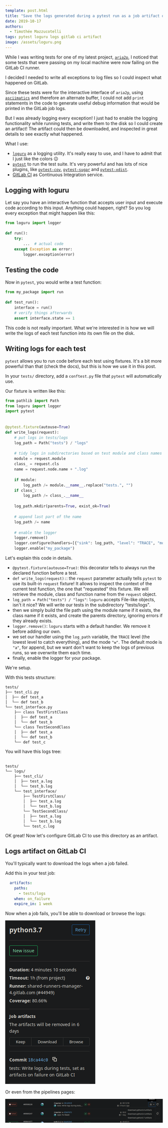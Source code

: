 ```yaml
---
template: post.html
title: "Save the logs generated during a pytest run as a job artifact on GitLab CI"
date: 2019-10-17
authors:
  - Timothée Mazzucotelli
tags: pytest loguru logs gitlab ci artifact
image: /assets/loguru.png
---
```


While I was writing tests for one of my latest project,
[`aria2p`](https://github.com/pawamoy/aria2p),
I noticed that some tests that were passing on my local machine
were now failing on the GitLab CI runner.

I decided I needed to write all exceptions to log files so
I could inspect what happened on GitLab.

<!--more-->

Since these tests were for the interactive interface of `aria2p`,
using [`asciimatics`](https://github.com/peterbrittain/asciimatics)
and therefore an alternate buffer,
I could not add `print` statements in the code to generate useful
debug information that would be printed in the GitLab
job logs.

But I was already logging every exception!
I just had to enable the logging functionality while running tests,
and write them to the disk so I could create an artifact!
The artifact could then be downloaded,
and inspected in great details to see exactly what happened.

What I use:

- [`loguru`](https://github.com/Delgan/loguru) as a logging
  utility. It's really easy to use, and I have to admit
  that I just like the colors :wink:
- [`pytest`](https://github.com/pytest-dev/pytest/) to run the test suite.
  It's very powerful and has lots of nice plugins, like
  [`pytest-cov`](https://github.com/pytest-dev/pytest-cov),
  [`pytest-sugar`](http://pivotfinland.com/pytest-sugar/) and
  [`pytest-xdist`](https://github.com/pytest-dev/pytest-xdist).
- [GitLab CI](https://docs.gitlab.com/ee/ci/) as Continuous Integration service.

## Logging with loguru
Let say you have an interactive function that accepts user input
and execute code according to this input. Anything could happen,
right? So you log every exception that might happen like this:

```python
from loguru import logger

def run():
    try:
        ...  # actual code
    except Exception as error:
        logger.exception(error)
```

## Testing the code
Now in `pytest`, you would write a test function:

```python
from my_package import run

def test_run():
    interface = run()
    # verify things afterwards
    assert interface.state == 1
```

This code is not really important.
What we're interested in is how we will write the logs
of each test function into its own file on the disk.

## Writing logs for each test
`pytest` allows you to run code before each test using
fixtures. It's a bit more powerful than that (check the docs),
but this is how we use it in this post.

In your `tests/` directory, add a `conftest.py` file that `pytest`
will automatically use.

Our fixture is written like this:

```python
from pathlib import Path
from loguru import logger
import pytest


@pytest.fixture(autouse=True)
def write_logs(request):
    # put logs in tests/logs
    log_path = Path("tests") / "logs"

    # tidy logs in subdirectories based on test module and class names
    module = request.module
    class_ = request.cls
    name = request.node.name + ".log"

    if module:
        log_path /= module.__name__.replace("tests.", "")
    if class_:
        log_path /= class_.__name__

    log_path.mkdir(parents=True, exist_ok=True)

    # append last part of the name
    log_path /= name

    # enable the logger
    logger.remove()
    logger.configure(handlers=[{"sink": log_path, "level": "TRACE", "mode": "w"}])
    logger.enable("my_package")
```

Let's explain this code in details.
- `@pytest.fixture(autouse=True)`: this decorator tells to always run
  the declared function before a test.
- `def write_logs(request):`: the `request` parameter actually tells
  `pytest` to use its built-in `request` fixture!
  It allows to inspect the context of the current test function,
  the one that "requested" this fixture. We will retrieve the module,
  class and function name from the `request` object.
- `log_path = Path("tests") / "logs"`: `loguru` accepts File-like objects,
  isn't it nice? We will write our tests in the subdirectory "tests/logs".
- then we simply build the file path using the module name if it exists,
  the class name if it exists, and create the parents directory, ignoring
  errors if they already exists.
- `logger.remove()`: `loguru` starts with a default handler. We remove it
  before adding our own.
- we set our handler using the `log_path` variable, the `TRACE` level
  (the lowest level to catch everything), and the mode `"w"`.
  The default mode is `"a"`, for append, but we want don't want to keep
  the logs of previous runs, so we overwrite them each time.
- finally, enable the logger for your package.

We're setup.

With this tests structure:

```
tests/
├── test_cli.py
│  ├── def test_a
│  └── def test_b
└── test_interface.py
    ├── class TestFirstClass
    │  ├── def test_a
    │  └── def test_b
    └── class TestSecondClass
    │  ├── def test_a
    │  └── def test_b
    └── def test_c
```

You will have this logs tree:

```

tests/
└── logs/
    ├── test_cli/
    │  ├── test_a.log
    │  └── test_b.log
    └── test_interface/
        ├── TestFirstClass/
        │  ├── test_a.log
        │  └── test_b.log
        └── TestSecondClass/
        │  ├── test_a.log
        │  └── test_b.log
        └── test_c.log
```

OK great! Now let's configure GitLab CI to use this directory
as an artifact.

## Logs artifact on GitLab CI
You'll typically want to download the logs when a job failed.

Add this in your test job:

```yaml
  artifacts:
    paths:
      - tests/logs
    when: on_failure
    expire_in: 1 week
```

Now when a job fails, you'll be able to download or browse the logs:

![artifacts1](/assets/gitlab_artifacts1.png)

Or even from the pipelines pages:

![artifacts2](/assets/gitlab_artifacts2.png)
